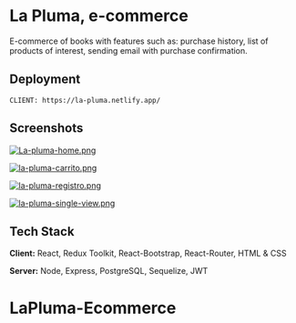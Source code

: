 # La Pluma, e-commerce

E-commerce of books with features such as: purchase history, list of products of interest, sending email with
purchase confirmation.

## Deployment

```
CLIENT: https://la-pluma.netlify.app/
```


## Screenshots

[![La-pluma-home.png](https://i.postimg.cc/0yy8GtDX/La-pluma-home.png)](https://postimg.cc/1fbhsrWD)

[![la-pluma-carrito.png](https://i.postimg.cc/TPSY3ry7/la-pluma-carrito.png)](https://postimg.cc/zLC1dHFK)

[![la-pluma-registro.png](https://i.postimg.cc/ry5FqRqj/la-pluma-registro.png)](https://postimg.cc/jCdrX5wn)

[![la-pluma-single-view.png](https://i.postimg.cc/15PRXRtQ/la-pluma-single-view.png)](https://postimg.cc/8sKgnSMK)
## Tech Stack

**Client:** React, Redux Toolkit, React-Bootstrap, React-Router, HTML & CSS

**Server:** Node, Express, PostgreSQL, Sequelize, JWT
# LaPluma-Ecommerce
